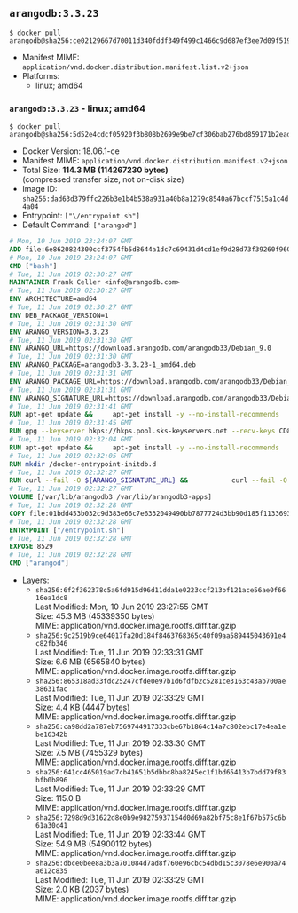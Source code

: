 ## `arangodb:3.3.23`

```console
$ docker pull arangodb@sha256:ce02129667d70011d340fddf349f499c1466c9d687ef3ee7d09f5193b530f476
```

-	Manifest MIME: `application/vnd.docker.distribution.manifest.list.v2+json`
-	Platforms:
	-	linux; amd64

### `arangodb:3.3.23` - linux; amd64

```console
$ docker pull arangodb@sha256:5d52e4cdcf05920f3b808b2699e9be7cf306bab276bd859171b2ead430089474
```

-	Docker Version: 18.06.1-ce
-	Manifest MIME: `application/vnd.docker.distribution.manifest.v2+json`
-	Total Size: **114.3 MB (114267230 bytes)**  
	(compressed transfer size, not on-disk size)
-	Image ID: `sha256:dad63d379ffc226b3e1b4b538a931a40b8a1279c8540a67bccf7515a1c4d4a04`
-	Entrypoint: `["\/entrypoint.sh"]`
-	Default Command: `["arangod"]`

```dockerfile
# Mon, 10 Jun 2019 23:24:07 GMT
ADD file:6e8620824300ccf3754fb5d8644a1dc7c69431d4cd1ef9d28d73f39260f96020 in / 
# Mon, 10 Jun 2019 23:24:07 GMT
CMD ["bash"]
# Tue, 11 Jun 2019 02:30:27 GMT
MAINTAINER Frank Celler <info@arangodb.com>
# Tue, 11 Jun 2019 02:30:27 GMT
ENV ARCHITECTURE=amd64
# Tue, 11 Jun 2019 02:30:27 GMT
ENV DEB_PACKAGE_VERSION=1
# Tue, 11 Jun 2019 02:31:30 GMT
ENV ARANGO_VERSION=3.3.23
# Tue, 11 Jun 2019 02:31:30 GMT
ENV ARANGO_URL=https://download.arangodb.com/arangodb33/Debian_9.0
# Tue, 11 Jun 2019 02:31:30 GMT
ENV ARANGO_PACKAGE=arangodb3-3.3.23-1_amd64.deb
# Tue, 11 Jun 2019 02:31:31 GMT
ENV ARANGO_PACKAGE_URL=https://download.arangodb.com/arangodb33/Debian_9.0/amd64/arangodb3-3.3.23-1_amd64.deb
# Tue, 11 Jun 2019 02:31:31 GMT
ENV ARANGO_SIGNATURE_URL=https://download.arangodb.com/arangodb33/Debian_9.0/amd64/arangodb3-3.3.23-1_amd64.deb.asc
# Tue, 11 Jun 2019 02:31:41 GMT
RUN apt-get update &&     apt-get install -y --no-install-recommends         dirmngr         gpg     && rm -rf /var/lib/apt/lists/*
# Tue, 11 Jun 2019 02:31:45 GMT
RUN gpg --keyserver hkps://hkps.pool.sks-keyservers.net --recv-keys CD8CB0F1E0AD5B52E93F41E7EA93F5E56E751E9B
# Tue, 11 Jun 2019 02:32:04 GMT
RUN apt-get update &&     apt-get install -y --no-install-recommends         ca-certificates         curl         curl         libjemalloc1         libtasn1-6         numactl         openssl         pwgen         sensible-utils     && rm -rf /var/lib/apt/lists/*
# Tue, 11 Jun 2019 02:32:05 GMT
RUN mkdir /docker-entrypoint-initdb.d
# Tue, 11 Jun 2019 02:32:27 GMT
RUN curl --fail -O ${ARANGO_SIGNATURE_URL} &&           curl --fail -O ${ARANGO_PACKAGE_URL} &&             gpg --verify ${ARANGO_PACKAGE}.asc &&     (echo arangodb3 arangodb3/password password test | debconf-set-selections) &&     (echo arangodb3 arangodb3/password_again password test | debconf-set-selections) &&     DEBIAN_FRONTEND="noninteractive" dpkg -i ${ARANGO_PACKAGE} &&     rm -rf /var/lib/arangodb3/* &&     sed -ri         -e 's!127\.0\.0\.1!0.0.0.0!g'         -e 's!^(file\s*=).*!\1 -!'         -e 's!^\s*uid\s*=.*!!'         /etc/arangodb3/arangod.conf     && chgrp 0 /var/lib/arangodb3 /var/lib/arangodb3-apps     && chmod 775 /var/lib/arangodb3 /var/lib/arangodb3-apps     &&     rm -f ${ARANGO_PACKAGE}*
# Tue, 11 Jun 2019 02:32:27 GMT
VOLUME [/var/lib/arangodb3 /var/lib/arangodb3-apps]
# Tue, 11 Jun 2019 02:32:28 GMT
COPY file:01bdd453b032c9d383e66c7e6332049490bb7877724d3bb90d185f11336934d2 in /entrypoint.sh 
# Tue, 11 Jun 2019 02:32:28 GMT
ENTRYPOINT ["/entrypoint.sh"]
# Tue, 11 Jun 2019 02:32:28 GMT
EXPOSE 8529
# Tue, 11 Jun 2019 02:32:28 GMT
CMD ["arangod"]
```

-	Layers:
	-	`sha256:6f2f362378c5a6fd915d96d11dda1e0223ccf213bf121ace56ae0f6616ea1dc8`  
		Last Modified: Mon, 10 Jun 2019 23:27:55 GMT  
		Size: 45.3 MB (45339350 bytes)  
		MIME: application/vnd.docker.image.rootfs.diff.tar.gzip
	-	`sha256:9c2519b9ce64017fa20d184f8463768365c40f09aa589445043691e4c82fb346`  
		Last Modified: Tue, 11 Jun 2019 02:33:31 GMT  
		Size: 6.6 MB (6565840 bytes)  
		MIME: application/vnd.docker.image.rootfs.diff.tar.gzip
	-	`sha256:865318ad33fdc25247cfde0e97b1d6fdfb2c5281ce3163c43ab700ae38631fac`  
		Last Modified: Tue, 11 Jun 2019 02:33:29 GMT  
		Size: 4.4 KB (4447 bytes)  
		MIME: application/vnd.docker.image.rootfs.diff.tar.gzip
	-	`sha256:ca98dd2a787eb7569744917333cbe67b1864c14a7c802ebc17e4ea1ebe16342b`  
		Last Modified: Tue, 11 Jun 2019 02:33:30 GMT  
		Size: 7.5 MB (7455329 bytes)  
		MIME: application/vnd.docker.image.rootfs.diff.tar.gzip
	-	`sha256:641cc465019ad7cb41651b5dbbc8ba8245ec1f1bd65413b7bdd79f83bfb0b896`  
		Last Modified: Tue, 11 Jun 2019 02:33:29 GMT  
		Size: 115.0 B  
		MIME: application/vnd.docker.image.rootfs.diff.tar.gzip
	-	`sha256:7298d9d31622d8e0b9e98275937154d0d69a82bf75c8e1f67b575c6b61a30c41`  
		Last Modified: Tue, 11 Jun 2019 02:33:44 GMT  
		Size: 54.9 MB (54900112 bytes)  
		MIME: application/vnd.docker.image.rootfs.diff.tar.gzip
	-	`sha256:dbce0bee8a3b3a701084d7ad8f760e96cbc54dbd15c3078e6e900a74a612c835`  
		Last Modified: Tue, 11 Jun 2019 02:33:29 GMT  
		Size: 2.0 KB (2037 bytes)  
		MIME: application/vnd.docker.image.rootfs.diff.tar.gzip
